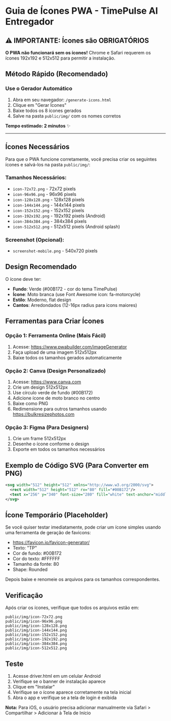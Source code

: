 # Guia de Ícones PWA - TimePulse AI Entregador

## ⚠️ IMPORTANTE: Ícones são OBRIGATÓRIOS

**O PWA não funcionará sem os ícones!** Chrome e Safari requerem os ícones 192x192 e 512x512 para permitir a instalação.

## Método Rápido (Recomendado)

### Use o Gerador Automático
1. Abra em seu navegador: `/generate-icons.html`
2. Clique em "Gerar Ícones"
3. Baixe todos os 8 ícones gerados
4. Salve na pasta `public/img/` com os nomes corretos

**Tempo estimado: 2 minutos** ✨

---

## Ícones Necessários

Para que o PWA funcione corretamente, você precisa criar os seguintes ícones e salvá-los na pasta `public/img/`:

### Tamanhos Necessários:
- `icon-72x72.png` - 72x72 pixels
- `icon-96x96.png` - 96x96 pixels  
- `icon-128x128.png` - 128x128 pixels
- `icon-144x144.png` - 144x144 pixels
- `icon-152x152.png` - 152x152 pixels
- `icon-192x192.png` - 192x192 pixels (Android)
- `icon-384x384.png` - 384x384 pixels
- `icon-512x512.png` - 512x512 pixels (Android splash)

### Screenshot (Opcional):
- `screenshot-mobile.png` - 540x720 pixels

## Design Recomendado

O ícone deve ter:
- **Fundo**: Verde (#00B172 - cor do tema TimePulse)
- **Ícone**: Moto branca (use Font Awesome icon: fa-motorcycle)
- **Estilo**: Moderno, flat design
- **Cantos**: Arredondados (12-16px radius para icons maiores)

## Ferramentas para Criar Ícones

### Opção 1: Ferramenta Online (Mais Fácil)
1. Acesse: https://www.pwabuilder.com/imageGenerator
2. Faça upload de uma imagem 512x512px
3. Baixe todos os tamanhos gerados automaticamente

### Opção 2: Canva (Design Personalizado)
1. Acesse: https://www.canva.com
2. Crie um design 512x512px
3. Use círculo verde de fundo (#00B172)
4. Adicione ícone de moto branco no centro
5. Baixe como PNG
6. Redimensione para outros tamanhos usando https://bulkresizephotos.com

### Opção 3: Figma (Para Designers)
1. Crie um frame 512x512px
2. Desenhe o ícone conforme o design
3. Exporte em todos os tamanhos necessários

## Exemplo de Código SVG (Para Converter em PNG)

```svg
<svg width="512" height="512" xmlns="http://www.w3.org/2000/svg">
  <rect width="512" height="512" rx="80" fill="#00B172"/>
  <text x="256" y="340" font-size="280" fill="white" text-anchor="middle" font-family="FontAwesome">🏍️</text>
</svg>
```

## Ícone Temporário (Placeholder)

Se você quiser testar imediatamente, pode criar um ícone simples usando uma ferramenta de geração de favicons:
- https://favicon.io/favicon-generator/
- Texto: "TP"
- Cor de fundo: #00B172
- Cor do texto: #FFFFFF
- Tamanho da fonte: 80
- Shape: Rounded

Depois baixe e renomeie os arquivos para os tamanhos correspondentes.

## Verificação

Após criar os ícones, verifique que todos os arquivos estão em:
```
public/img/icon-72x72.png
public/img/icon-96x96.png
public/img/icon-128x128.png
public/img/icon-144x144.png
public/img/icon-152x152.png
public/img/icon-192x192.png
public/img/icon-384x384.png
public/img/icon-512x512.png
```

## Teste

1. Acesse driver.html em um celular Android
2. Verifique se o banner de instalação aparece
3. Clique em "Instalar"
4. Verifique se o ícone aparece corretamente na tela inicial
5. Abra o app e verifique se a tela de login é exibida

**Nota:** Para iOS, o usuário precisa adicionar manualmente via Safari > Compartilhar > Adicionar à Tela de Início
